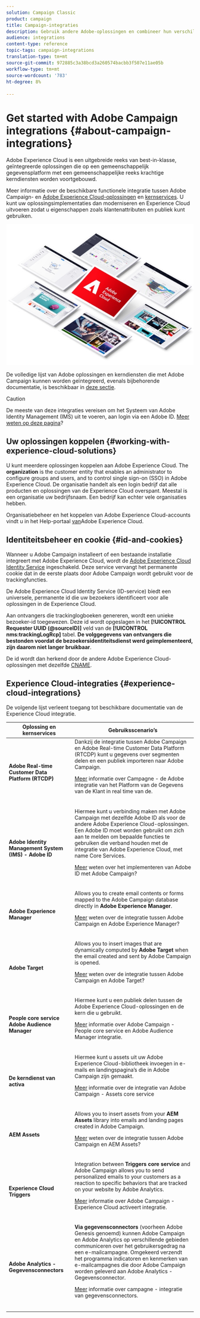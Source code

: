 ```yaml
---
solution: Campaign Classic
product: campaign
title: Campaign-integraties
description: Gebruik andere Adobe-oplossingen en combineer hun verschillende mogelijkheden met Campagne.
audience: integrations
content-type: reference
topic-tags: campaign-integrations
translation-type: tm+mt
source-git-commit: 972885c3a38bcd3a260574bacbb3f507e11ae05b
workflow-type: tm+mt
source-wordcount: '783'
ht-degree: 8%

---
```



# Get started with Adobe Campaign integrations {#about-campaign-integrations}

Adobe Experience Cloud is een uitgebreide reeks van best-in-klasse, geïntegreerde oplossingen die op een gemeenschappelijk gegevensplatform met een gemeenschappelijke reeks krachtige kerndiensten worden voortgebouwd.

Meer informatie over de beschikbare functionele integratie tussen Adobe Campaign- en [Adobe Experience Cloud-oplossingen](https://docs.adobe.com/content/help/en/core-services/interface/marketing-cloud-integrations.html) en [kernservices](https://docs.adobe.com/content/help/en/core-services/interface/about-core-services/core-services.html). U kunt uw oplossingsimplementaties dan moderniseren en Experience Cloud uitvoeren zodat u eigenschappen zoals klantenattributen en publiek kunt gebruiken.

![](assets/ExCloud-solutions.png)

De volledige lijst van Adobe oplossingen en kerndiensten die met Adobe Campaign kunnen worden geïntegreerd, evenals bijbehorende documentatie, is beschikbaar in [deze sectie](#experience-cloud-integrations).

>[!CAUTION]
>
>De meeste van deze integraties vereisen om het Systeem van Adobe Identity Management (IMS) uit te voeren, aan login via een Adobe ID. [Meer weten op deze pagina](../../integrations/using/about-adobe-id.md)?


## Uw oplossingen koppelen {#working-with-experience-cloud-solutions}

U kunt meerdere oplossingen koppelen aan Adobe Experience Cloud. The **organization** is the customer entity that enables an administrator to configure groups and users, and to control single sign-on (SSO) in Adobe Experience Cloud. De organisatie handelt als een login bedrijf dat alle producten en oplossingen van de Experience Cloud overspant. Meestal is een organisatie uw bedrijfsnaam. Een bedrijf kan echter vele organisaties hebben.

Organisatiebeheer en het koppelen van Adobe Experience Cloud-accounts vindt u in het Help-portaal [van](https://docs.adobe.com/content/help/nl-NL/core-services/interface/manage-users-and-products/organizations.html)Adobe Experience Cloud.

## Identiteitsbeheer en cookie {#id-and-cookies}

Wanneer u Adobe Campaign installeert of een bestaande installatie integreert met Adobe Experience Cloud, wordt de [Adobe Experience Cloud Identity Service](https://docs.adobe.com/content/help/en/id-service/using/home.html) ingeschakeld. Deze service vervangt het permanente cookie dat in de eerste plaats door Adobe Campaign wordt gebruikt voor de trackingfuncties.

De Adobe Experience Cloud Identity Service (ID-service) biedt een universele, permanente id die uw bezoekers identificeert voor alle oplossingen in de Experience Cloud.

Aan ontvangers die trackinglogboeken genereren, wordt een unieke bezoeker-id toegewezen. Deze id wordt opgeslagen in het **[!UICONTROL Requester UUID (@sourceID)]** veld van de **[!UICONTROL nms:trackingLogRcp]** tabel. **De volggegevens van ontvangers die bestonden voordat de bezoekersidentiteitsdienst werd geïmplementeerd, zijn daarom niet langer bruikbaar**.

De id wordt dan herkend door de andere Adobe Experience Cloud-oplossingen met dezelfde [CNAME](https://docs.adobe.com/content/help/en/id-service/using/reference/analytics-reference/cname.html).

## Experience Cloud-integraties {#experience-cloud-integrations}

De volgende lijst verleent toegang tot beschikbare documentatie van de Experience Cloud integratie.

<table> 
 <thead> 
  <tr> 
   <th> Oplossing en kernservices<br /> </th> 
   <th> Gebruiksscenario’s<br /> </th> 
  </tr> 
 </thead> 
 <tbody> 
  <tr> 
   <td> <strong>Adobe Real-time Customer Data Platform (RTCDP)</strong><br /> </td> 
   <td> Dankzij de integratie tussen Adobe Campaign en Adobe Real-time Customer Data Platform (RTCDP) kunt u gegevens over segmenten delen en een publiek importeren naar Adobe Campaign.<br /> <p><a href="https://docs.adobe.com/content/help/en/experience-platform/rtcdp/destinations/destinations-cat/adobe-destinations/adobe-campaign-destination.html">Meer</a> informatie over Campagne - de Adobe integratie van het Platform van de Gegevens van de Klant in real time van de.</p><br /> </td> 
  </tr> 
  <tr> 
   <td> <strong>Adobe Identity Management System (IMS) - Adobe ID</strong><br /> </td> 
   <td> Hiermee kunt u verbinding maken met Adobe Campaign met dezelfde Adobe ID als voor de andere Adobe Experience Cloud-oplossingen.<br /> Een Adobe ID moet worden gebruikt om zich aan te melden om bepaalde functies te gebruiken die verband houden met de integratie van Adobe Experience Cloud, met name Core Services.<br /> <p><a href="../../integrations/using/about-adobe-id.md">Meer</a> weten over het implementeren van Adobe ID met Adobe Campaign?</p><br /> </td> 
  </tr> 
  <tr> 
   <td> <strong>Adobe Experience Manager</strong><br /> </td> 
   <td> Allows you to create email contents or forms mapped to the Adobe Campaign database directly in <strong>Adobe Experience Manager</strong>.<br /> <p><a href="../../integrations/using/about-adobe-experience-manager.md">Meer</a> weten over de integratie tussen Adobe Campaign en Adobe Experience Manager?</p><br /> </td> 
  </tr> 
  <tr> 
   <td> <strong>Adobe Target</strong><br /> </td> 
   <td> Allows you to insert images that are dynamically computed by <strong>Adobe Target</strong> when the email created and sent by Adobe Campaign is opened.<br /> <p><a href="../../integrations/using/integrating-with-adobe-target.md">Meer</a> weten over de integratie tussen Adobe Campaign en Adobe Target?</p><br /> </td> 
  </tr> 
  <tr> 
   <td> <strong>People core service</strong><br /> <strong>Adobe Audience Manager</strong><br /> </td> 
   <td> Hiermee kunt u een publiek delen tussen de Adobe Experience Cloud-oplossingen en de kern die u gebruikt.<br /> <p><a href="../../integrations/using/sharing-audiences-with-adobe-experience-cloud.md">Meer</a> informatie over Adobe Campaign - People core service en Adobe Audience Manager integratie.</p><br /> </td> 
  </tr> 
  <tr> 
   <td> <strong>De kerndienst van activa</strong><br /> </td> 
   <td> Hiermee kunt u assets uit uw Adobe Experience Cloud-bibliotheek invoegen in e-mails en landingspagina’s die in Adobe Campaign zijn gemaakt.<br /> <p><a href="../../integrations/using/configuring-access-to-assets.md#integrating-with-experience-cloud-assets">Meer</a> informatie over de integratie van Adobe Campaign - Assets core service</p><br /> </td> 
  </tr> 
  <tr> 
   <td> <strong>AEM Assets</strong><br /> </td> 
   <td> Allows you to insert assets from your <strong>AEM Assets</strong> library into emails and landing pages created in Adobe Campaign.<br /> <p><a href="../../integrations/using/configuring-access-to-assets.md#integrating-with-aem-assets">Meer</a> weten over de integratie tussen Adobe Campaign en AEM Assets?</p><br /> </td> 
  </tr> 
  <tr> 
   <td> <strong>Experience Cloud Triggers</strong><br /> </td> 
   <td> Integration between <strong>Triggers core service</strong> and Adobe Campaign allows you to send personalized emails to your customers as a reaction to specific behaviors that are tracked on your website by Adobe Analytics.<br /> <p><a href="https://helpx.adobe.com/nl/campaign/kb/triggers-and-campaign.html">Meer</a> informatie over Adobe Campaign - Experience Cloud activeert integratie.</p><br /> </td> 
  </tr> 
  <tr> 
   <td> <strong>Adobe Analytics - Gegevensconnectors</strong><br /> </td> 
   <td> <strong>Via gegevensconnectors</strong> (voorheen Adobe Genesis genoemd) kunnen Adobe Campaign en Adobe Analytics op verschillende gebieden communiceren over het gebruikersgedrag na een e-mailcampagne. Omgekeerd verzendt het programma indicatoren en kenmerken van e-mailcampagnes die door Adobe Campaign worden geleverd aan Adobe Analytics - Gegevensconnector.<br /> <p><a href="../../platform/using/adobe-analytics-data-connector.md">Meer</a> informatie over campagne - integratie van gegevensconnectors.</p><br /> </td> 
  </tr> 
 </tbody> 
</table>

